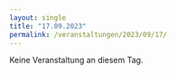 ```yaml
---
layout: single
title: "17.09.2023"
permalink: /veranstaltungen/2023/09/17/
---
```


Keine Veranstaltung an diesem Tag.
